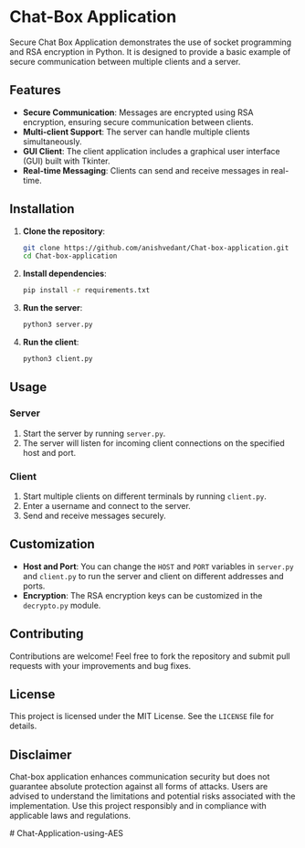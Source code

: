 # Chat-Box Application

Secure Chat Box Application demonstrates the use of socket programming and RSA encryption in Python. It is designed to provide a basic example of secure communication between multiple clients and a server.

## Features

- **Secure Communication**: Messages are encrypted using RSA encryption, ensuring secure communication between clients.
- **Multi-client Support**: The server can handle multiple clients simultaneously.
- **GUI Client**: The client application includes a graphical user interface (GUI) built with Tkinter.
- **Real-time Messaging**: Clients can send and receive messages in real-time.

## Installation

1. **Clone the repository**:
    ```bash
    git clone https://github.com/anishvedant/Chat-box-application.git
    cd Chat-box-application
    ```

2. **Install dependencies**:
    ```bash
    pip install -r requirements.txt
    ```

3. **Run the server**:
    ```bash
    python3 server.py
    ```

4. **Run the client**:
    ```bash
    python3 client.py
    ```

## Usage

### Server

1. Start the server by running `server.py`.
2. The server will listen for incoming client connections on the specified host and port.

### Client

1. Start multiple clients on different terminals by running `client.py`.
2. Enter a username and connect to the server.
3. Send and receive messages securely.

## Customization

- **Host and Port**: You can change the `HOST` and `PORT` variables in `server.py` and `client.py` to run the server and client on different addresses and ports.
- **Encryption**: The RSA encryption keys can be customized in the `decrypto.py` module.

## Contributing

Contributions are welcome! Feel free to fork the repository and submit pull requests with your improvements and bug fixes.

## License

This project is licensed under the MIT License. See the `LICENSE` file for details.

## Disclaimer

Chat-box application enhances communication security but does not guarantee absolute protection against all forms of attacks. Users are advised to understand the limitations and potential risks associated with the implementation. Use this project responsibly and in compliance with applicable laws and regulations.


#   C h a t - A p p l i c a t i o n - u s i n g - A E S  
 